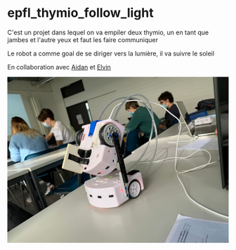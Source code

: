 # epfl_thymio_follow_light
C'est un projet dans lequel on va empiler deux thymio, un en tant que jambes et l'autre yeux et faut les faire communiquer

Le robot a comme goal de se diriger vers la lumière, il va suivre le soleil

En collaboration avec [Aidan](https://github.com/AIDANTHEGIGACHAD) et [Elvin](https://github.com/loduxs)

![alt text](https://github.com/J0bot/epfl_thymio_follow_light/blob/main/lambo.jpeg)
